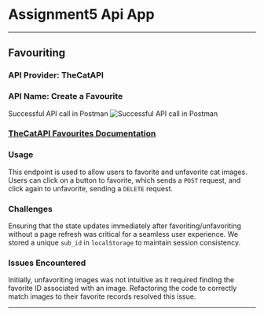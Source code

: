 # Assignment5 Api App

--- 

## Favouriting

### API Provider: TheCatAPI

### API Name: Create a Favourite

Successful API call in Postman
![Successful API call in Postman](https://i.imgur.com/ZNu7rj5.png)

### [TheCatAPI Favourites Documentation](https://developers.thecatapi.com/view-account/ylX4blBYT9FaoVd6OhvR?report=mkzf_eYzV)

### Usage 
This endpoint is used to allow users to favorite and unfavorite cat images. Users can click on a button to favorite, which sends a `POST` request, and click again to unfavorite, sending a `DELETE` request.

### Challenges
Ensuring that the state updates immediately after favoriting/unfavoriting without a page refresh was critical for a seamless user experience. We stored a unique `sub_id` in `localStorage` to maintain session consistency.

### Issues Encountered
Initially, unfavoriting images was not intuitive as it required finding the favorite ID associated with an image. Refactoring the code to correctly match images to their favorite records resolved this issue.

--- 